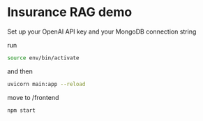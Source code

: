 # Insurance RAG demo

Set up your OpenAI API key and your MongoDB connection string

run
```bash
source env/bin/activate 
```
and then

```bash
uvicorn main:app --reload    
```
move to /frontend

```bash
npm start    
```
